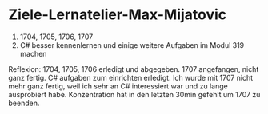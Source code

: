 # Ziele-Lernatelier-Max-Mijatovic
1. 1704, 1705, 1706, 1707
2. C# besser kennenlernen und einige weitere Aufgaben im Modul 319 machen

Reflexion:
1704, 1705, 1706 erledigt und abgegeben. 1707 angefangen, nicht ganz fertig.
C# aufgaben zum einrichten erledigt.
Ich wurde mit 1707 nicht mehr ganz fertig, weil ich sehr an C# interessiert war und zu lange ausprobiert habe.
Konzentration hat in den letzten 30min gefehlt um 1707 zu beenden.
